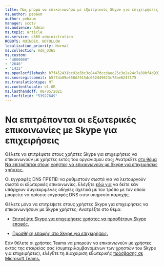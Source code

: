 ```yaml
---
title: Πώς μπορώ να επικοινωνήσω με εξωτερικούς Skype για επιχειρήσεις χρήστες
ms.author: pebaum
author: pebaum
manager: scotv
ms.audience: Admin
ms.topic: article
ms.service: o365-administration
ROBOTS: NOINDEX, NOFOLLOW
localization_priority: Normal
ms.collection: Adm_O365
ms.custom:
- "4000008"
- "2646"
- "1432"
ms.openlocfilehash: b7f452431bc92e5bc3c8447dccdaec25c3e2a24c7a38bf4d933d3f125e4d2d35
ms.sourcegitcommit: b5f7da89a650d2915dc652449623c78be6247175
ms.translationtype: MT
ms.contentlocale: el-GR
ms.lasthandoff: 08/05/2021
ms.locfileid: "53927649"
---
```

# <a name="allow-external-communications-with-skype-for-business"></a>Να επιτρέπονται οι εξωτερικές επικοινωνίες με Skype για επιχειρήσεις 

Θέλετε να επιτρέψετε στους χρήστες Skype για επιχειρήσεις να επικοινωνούν με χρήστες εκτός του οργανισμού σας; Ανατρέξτε [στο θέμα Να επιτρέπεται στους χρήστες να επικοινωνούν με Skype για επιχειρήσεις χρήστες.](https://docs.microsoft.com/skypeforbusiness/set-up-skype-for-business-online/allow-users-to-contact-external-skype-for-business-users)

Οι εγγραφές DNS ΠΡΈΠΕΙ να ρυθμιστούν σωστά για να λειτουργούν σωστά οι εξωτερικές επικοινωνίες. Ελέγξτε [εδώ για](https://docs.microsoft.com/microsoft-365/admin/get-help-with-domains/set-up-your-domain-host-specific-instructions) να δείτε εάν υπάρχουν συγκεκριμένες οδηγίες σχετικά με τον τρόπο με τον οποίο μπορείτε να ορίσετε εγγραφές DNS στην υπηρεσία παροχής. 

Θέλετε μόνο να επιτρέψετε στους χρήστες Skype για επιχειρήσεις να επικοινωνήσουν με Skype χρήστες; Ανατρέξτε στο θέμα:

- [Επιτρέψτε Skype για επιχειρήσεις χρήστες να προσθέτουν Skype επαφές.](https://docs.microsoft.com/skypeforbusiness/set-up-skype-for-business-online/let-skype-for-business-users-add-skype-contacts) 

- [Προσθήκη επαφής στο Skype για επιχειρήσεις.](https://support.office.com/article/add-a-contact-in-skype-for-business-89338023-2adf-4f5c-90b6-f8b6f72fadd1)


Εάν θέλετε οι χρήστες Teams να μπορούν να επικοινωνούν με χρήστες εκτός της εταιρείας σας (συμπεριλαμβανομένων των χρηστών του Skype για επιχειρήσεις), ελέγξτε τη Διαχείριση εξωτερικής [πρόσβασης σε Microsoft Teams.](https://docs.microsoft.com/microsoftteams/let-your-teams-users-communicate-with-other-people) 